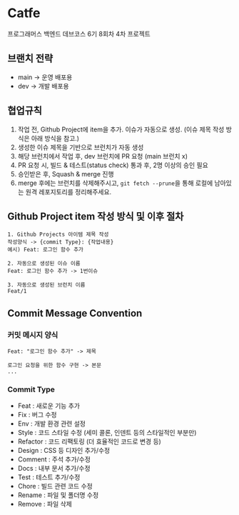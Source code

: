 # Catfe

프로그래머스 백엔드 데브코스 6기 8회차 4차 프로젝트

## 브랜치 전략
- main -> 운영 배포용
- dev -> 개발 배포용


## 협업규칙
1. 작업 전, Github Project에 item을 추가. 이슈가 자동으로 생성. (이슈 제목 작성 방식은 아래 방식을 참고.)
2. 생성한 이슈 제목을 기반으로 브런치가 자동 생성
3. 해당 브런치에서 작업 후, dev 브런치에 PR 요청 (main 브런치 x)
4. PR 요청 시, 빌드 & 테스트(status check) 통과 후, 2명 이상의 승인 필요
5. 승인받은 후, Squash & merge 진행
6. merge 후에는 브런치를 삭제해주시고, `git fetch --prune`을 통해 로컬에 남아있는 원격 레포지토리를 정리해주세요.

## Github Project item 작성 방식 및 이후 절차
```
1. Github Projects 아이템 제목 작성
작성양식 -> {commit Type}: {작업내용}
예시) Feat: 로그인 함수 추가

2. 자동으로 생성된 이슈 이름
Feat: 로그인 함수 추가 -> 1번이슈

3. 자동으로 생성된 브런치 이름 
Feat/1
```

## Commit Message Convention
### 커밋 메시지 양식
```
Feat: "로그인 함수 추가" -> 제목

로그인 요청을 위한 함수 구현 -> 본문
...
```

### Commit Type
- Feat : 새로운 기능 추가
- Fix : 버그 수정
- Env : 개발 환경 관련 설정
- Style : 코드 스타일 수정 (세미 콜론, 인덴트 등의 스타일적인 부분만)
- Refactor : 코드 리팩토링 (더 효율적인 코드로 변경 등)
- Design : CSS 등 디자인 추가/수정
- Comment : 주석 추가/수정
- Docs : 내부 문서 추가/수정
- Test : 테스트 추가/수정
- Chore : 빌드 관련 코드 수정
- Rename : 파일 및 폴더명 수정
- Remove : 파일 삭제
